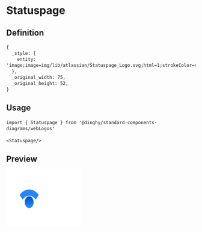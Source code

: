# Statuspage

## Definition

```
{
  _style: { 
    entity: 'image;image=img/lib/atlassian/Statuspage_Logo.svg;html=1;strokeColor=none;',
  },
  _original_width: 75,
  _original_height: 52,
}
```

## Usage

```
import { Statuspage } from '@dinghy/standard-components-diagrams/webLogos'

<Statuspage/>
```

## Preview

<img src="./statuspage.png" width="200"/>
